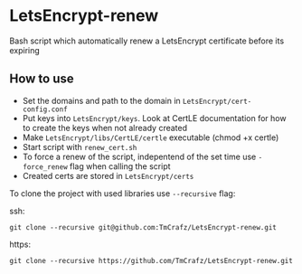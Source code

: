 # LetsEncrypt-renew
Bash script which automatically renew a LetsEncrypt certificate before its expiring

## How to use
- Set the domains and path to the domain in ``` LetsEncrypt/cert-config.conf ```
- Put keys into ``` LetsEncrypt/keys ```. Look at CertLE documentation for how to create the keys when not already created
- Make ``` LetsEncrypt/libs/CertLE/certle ``` executable (chmod +x certle)
- Start script with ``` renew_cert.sh ```
- To force a renew of the script, indepentend of the set time use ``` -force_renew ``` flag when calling the script
- Created certs are stored in ``` LetsEncrypt/certs ```


To clone the project with used libraries use ``` --recursive ``` flag:

ssh:
```
git clone --recursive git@github.com:TmCrafz/LetsEncrypt-renew.git
```

https:
```
git clone --recursive https://github.com/TmCrafz/LetsEncrypt-renew.git
```
